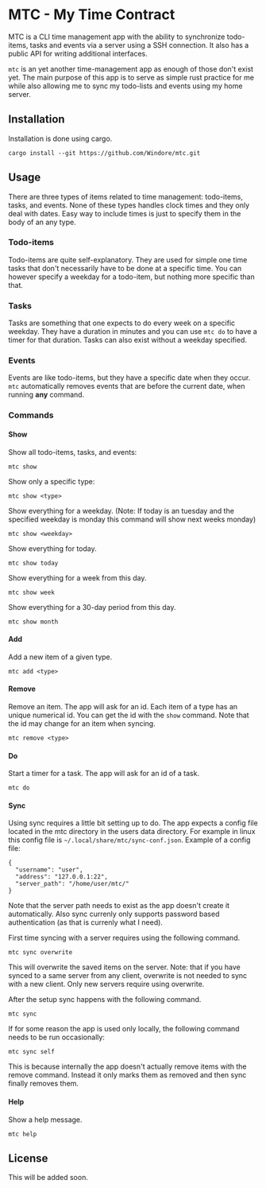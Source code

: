 # MTC - My Time Contract

MTC is a CLI time management app with the ability to synchronize todo-items, tasks and events via a server using a SSH connection. It also has a public API for writing additional interfaces.

`mtc` is an yet another time-management app as enough of those don't exist yet. The main purpose of this app is to serve as simple rust practice for me while also allowing me to sync my todo-lists and events using my home server.

## Installation

Installation is done using cargo.
```
cargo install --git https://github.com/Windore/mtc.git
```

## Usage

There are three types of items related to time management: todo-items, tasks, and events. None of these types handles clock times and they only deal with dates. Easy way to include times is just to specify them in the body of an any type.

### Todo-items

Todo-items are quite self-explanatory. They are used for simple one time tasks that don't necessarily have to be done at a specific time. You can however specify a weekday for a todo-item, but nothing more specific than that.

### Tasks

Tasks are something that one expects to do every week on a specific weekday. They have a duration in minutes and you can use `mtc do` to have a timer for that duration. Tasks can also exist without a weekday specified.

### Events

Events are like todo-items, but they have a specific date when they occur. `mtc` automatically removes events that are before the current date, when running **any** command.

### Commands

#### Show

Show all todo-items, tasks, and events:

```
mtc show
```

Show only a specific type:

```
mtc show <type>
```

Show everything for a weekday. (Note: If today is an tuesday and the specified weekday is monday this command will show next weeks monday)

```
mtc show <weekday>
```

Show everything for today.

```
mtc show today
```

Show everything for a week from this day.

```
mtc show week
```

Show everything for a 30-day period from this day.

```
mtc show month
```

#### Add

Add a new item of a given type.

```
mtc add <type>
```

#### Remove

Remove an item. The app will ask for an id. Each item of a type has an unique numerical id. You can get the id with the `show` command. Note that the id may change for an item when syncing.

```
mtc remove <type> 
```

#### Do

Start a timer for a task. The app will ask for an id of a task.

```
mtc do 
```

#### Sync

Using sync requires a little bit setting up to do. The app expects a config file located in the mtc directory in the users data directory. For example in linux this config file is `~/.local/share/mtc/sync-conf.json`. Example of a config file:
```
{
  "username": "user",
  "address": "127.0.0.1:22",
  "server_path": "/home/user/mtc/"
}
```
Note that the server path needs to exist as the app doesn't create it automatically. Also sync currenly only supports password based authentication (as that is currenly what I need).

First time syncing with a server requires using the following command.
```
mtc sync overwrite
```
This will overwrite the saved items on the server. Note: that if you have synced to a same server from any client, overwrite is not needed to sync with a new client. Only new servers require using overwrite.

After the setup sync happens with the following command.
```
mtc sync
```

If for some reason the app is used only locally, the following command needs to be run occasionally:
```
mtc sync self
```
This is because internally the app doesn't actually remove items with the remove command. Instead it only marks them as removed and then sync finally removes them.

#### Help

Show a help message.

```
mtc help
```

## License
This will be added soon.

